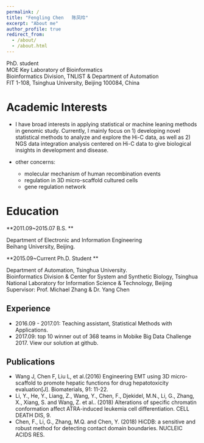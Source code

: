 ```yaml
---
permalink: /
title: "Fengling Chen   陈凤玲"
excerpt: "About me"
author_profile: true
redirect_from: 
  - /about/
  - /about.html
---
```


PhD. student  
MOE Key Laboratory of Bioinformatics  
Bioinformatics Division, TNLIST & Department of Automation  
FIT 1-108, Tsinghua University, Beijing 100084, China  


Academic Interests
======
* I have broad interests in applying statistical or machine leaning methods in genomic study. Currently, I mainly focus on 1) developing novel statistical methods to analyze and explore the Hi-C data, as well as 2) NGS data integration analysis centered on Hi-C data to give biological insights in development and disease.

* other concerns:  
  * molecular mechanism of human recombination events
  * regulation in 3D micro-scaffold cultured cells
  * gene regulation network

Education
======
**2011.09~2015.07    B.S. **  

Department of Electronic and Information Engineering  
Beihang University, Beijing.  

**2015.09~Current    Ph.D. Student **

Department of Automation, Tsinghua University.  
Bioinformatics Division & Center for System and Synthetic Biology, Tsinghua National Laboratory for Information Science & Technology, Beijing  
Supervisor: Prof. Michael Zhang & Dr. Yang Chen  

Experience
------
* 2016.09 - 2017.01: Teaching assistant, Statistical Methods with Applications.  
* 2017.09: top 10 winner out of 368 teams in Mobike Big Data Challenge 2017. View our solution at github.  

Publications
------
* Wang J, Chen F, Liu L, et al.(2016) Engineering EMT using 3D micro-scaffold to promote hepatic functions for drug hepatotoxicity evaluation[J]. Biomaterials, 91: 11-22.
* Li, Y., He, Y., Liang, Z., Wang, Y., Chen, F., Djekidel, M.N., Li, G., Zhang, X., Xiang, S. and Wang, Z. et al.. (2018) Alterations of specific chromatin conformation affect ATRA-induced leukemia cell differentiation. CELL DEATH DIS, 9.
* Chen, F., Li, G., Zhang, M.Q. and Chen, Y. (2018) HiCDB: a sensitive and robust method for detecting contact domain boundaries. NUCLEIC ACIDS RES.
